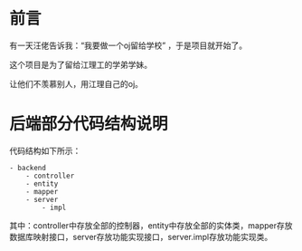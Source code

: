 # 前言

有一天汪佬告诉我：“我要做一个oj留给学校” ，于是项目就开始了。

这个项目是为了留给江理工的学弟学妹。

让他们不羡慕别人，用江理自己的oj。

# 后端部分代码结构说明

代码结构如下所示：

```
- backend
    - controller
    - entity
    - mapper
    - server
        - impl
```

其中：controller中存放全部的控制器，entity中存放全部的实体类，mapper存放数据库映射接口，server存放功能实现接口，server.impl存放功能实现类。






